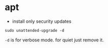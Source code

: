 # apt



* install only security updates

`sudo unattended-upgrade -d`

`-d` is for verbose mode. for quiet just remove it.

